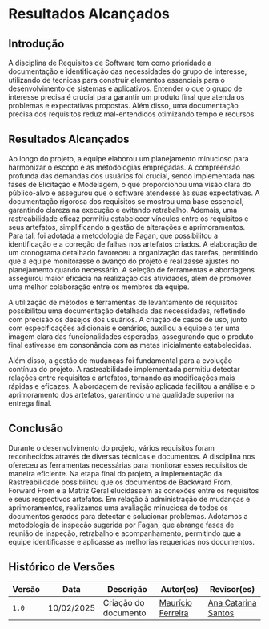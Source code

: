 # Resultados Alcançados

## Introdução

A disciplina de Requisitos de Software tem como prioridade a documentação e identificação das necessidades do grupo de interesse, utilizando de tecnicas para construir elementos essenciais para o desenvolvimento de sistemas e aplicativos. Entender o que o grupo de interesse precisa é crucial para garantir um produto final que atenda os problemas e expectativas propostas. Além disso, uma documentação precisa dos requisitos reduz mal-entendidos otimizando tempo e recursos.

## Resultados Alcançados

Ao longo do projeto, a equipe elaborou um planejamento minucioso para harmonizar o escopo e as metodologias empregadas. A compreensão profunda das demandas dos usuários foi crucial, sendo implementada nas fases de Elicitação e Modelagem, o que proporcionou uma visão clara do público-alvo e assegurou que o software atendesse às suas expectativas. A documentação rigorosa dos requisitos se mostrou uma base essencial, garantindo clareza na execução e evitando retrabalho. Ademais, uma rastreabilidade eficaz permitiu estabelecer vínculos entre os requisitos e seus artefatos, simplificando a gestão de alterações e aprimoramentos. Para tal, foi adotada a metodologia de Fagan, que possibilitou a identificação e a correção de falhas nos artefatos criados. A elaboração de um cronograma detalhado favoreceu a organização das tarefas, permitindo que a equipe monitorasse o avanço do projeto e realizasse ajustes no planejamento quando necessário. A seleção de ferramentas e abordagens assegurou maior eficácia na realização das atividades, além de promover uma melhor colaboração entre os membros da equipe.

A utilização de métodos e ferramentas de levantamento de requisitos possibilitou uma documentação detalhada das necessidades, refletindo com precisão os desejos dos usuários. A criação de casos de uso, junto com especificações adicionais e cenários, auxiliou a equipe a ter uma imagem clara das funcionalidades esperadas, assegurando que o produto final estivesse em consonância com as metas inicialmente estabelecidas.

Além disso, a gestão de mudanças foi fundamental para a evolução contínua do projeto. A rastreabilidade implementada permitiu detectar relações entre requisitos e artefatos, tornando as modificações mais rápidas e eficazes. A abordagem de revisão aplicada facilitou a análise e o aprimoramento dos artefatos, garantindo uma qualidade superior na entrega final.

## Conclusão

Durante o desenvolvimento do projeto, vários requisitos foram reconhecidos através de diversas técnicas e documentos. A disciplina nos ofereceu as ferramentas necessárias para monitorar esses requisitos de maneira eficiente. Na etapa final do projeto, a implementação da Rastreabilidade possibilitou que os documentos de Backward From, Forward From e a Matriz Geral elucidassem as conexões entre os requisitos e seus respectivos artefatos. Em relação à administração de mudanças e aprimoramentos, realizamos uma avaliação minuciosa de todos os documentos gerados para detectar e solucionar problemas. Adotamos a metodologia de inspeção sugerida por Fagan, que abrange fases de reunião de inspeção, retrabalho e acompanhamento, permitindo que a equipe identificasse e aplicasse as melhorias requeridas nos documentos.

## Histórico de Versões

| Versão | Data       | Descrição                | Autor(es)            | Revisor(es)       |
| ------ | ---------- | ------------------------- | ----------------- | ------------ |
| `1.0`  | 10/02/2025 | Criação do documento | [Maurício Ferreira](https://github.com/mauricio-araujoo) |  [Ana Catarina Santos](https://github.com/an4catarina)  |
